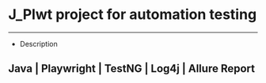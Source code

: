 # J_Plwt project for automation testing

---
* Description 

## Java | Playwright | TestNG | Log4j | Allure Report
